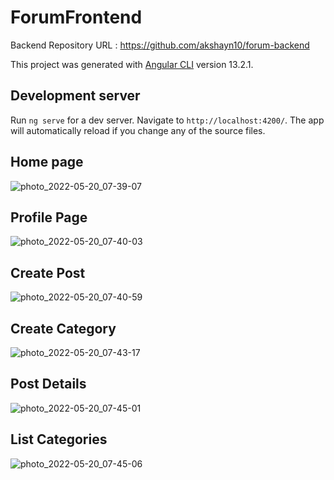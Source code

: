# ForumFrontend
Backend Repository URL : https://github.com/akshayn10/forum-backend

This project was generated with [Angular CLI](https://github.com/angular/angular-cli) version 13.2.1.

## Development server

Run `ng serve` for a dev server. Navigate to `http://localhost:4200/`. The app will automatically reload if you change any of the source files.

## Home page
![photo_2022-05-20_07-39-07](https://user-images.githubusercontent.com/75794472/169434542-7bf03830-5348-4e52-87dd-128eb8a700cf.jpg)
## Profile Page
![photo_2022-05-20_07-40-03](https://user-images.githubusercontent.com/75794472/169434675-9b79f081-e412-4df8-9549-457c3d16acd4.jpg)
## Create Post
![photo_2022-05-20_07-40-59](https://user-images.githubusercontent.com/75794472/169434765-94e885f8-1cfb-464a-8ac7-be9a245aa7ff.jpg)
## Create Category
![photo_2022-05-20_07-43-17](https://user-images.githubusercontent.com/75794472/169434976-8efa10b6-b34d-4a65-bab5-417dae6a20a3.jpg)
## Post Details
![photo_2022-05-20_07-45-01](https://user-images.githubusercontent.com/75794472/169435205-74a7f73b-53e3-4c92-a13f-445c7766ae46.jpg)
## List Categories
![photo_2022-05-20_07-45-06](https://user-images.githubusercontent.com/75794472/169435489-67170d7b-4499-4ddd-b203-13ad52fa63aa.jpg)




